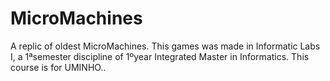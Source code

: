 # MicroMachines
A replic of oldest MicroMachines. This games was made in Informatic Labs I, a 1ªsemester discipline of 1ºyear Integrated Master in Informatics. This course is for UMINHO..
